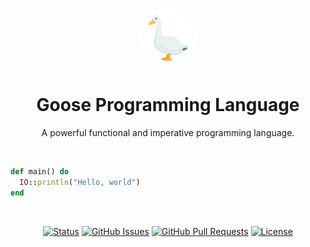 <p align="center">
  <a href="" rel="noopener">
 <img height=96px style="border-radius: 500px" src="assets/icon.png" alt="Project logo"></a>
</p>

<h1 align="center">Goose Programming Language</h1>
<p align="center">
A powerful functional and imperative programming language.
</p> 
<br />

```rb
def main() do
  IO::println("Hello, world")
end
```
<br />

<div align="center">

[![Status](https://img.shields.io/badge/status-active-success.svg)]()
[![GitHub Issues](https://img.shields.io/github/issues/goose-language/goose.svg)](https://github.com/goose-language/goose/issues)
[![GitHub Pull Requests](https://img.shields.io/github/issues-pr/goose-language/goose.svg)](https://github.com/goose-language/goose/pulls)
[![License](https://img.shields.io/badge/license-MIT-blue.svg)](/LICENSE)
</div>